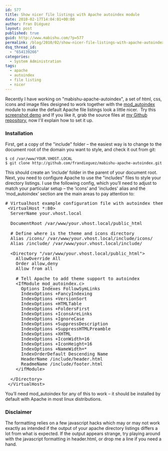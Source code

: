 ```yaml
---
id: 577
title: Show nicer file listings with Apache autoindex module
date: 2010-02-17T14:04:01+00:00
author: Fran Diéguez
layout: post
published: true
guid: http://www.mabishu.com/?p=577
permalink: /blog/2010/02/show-nicer-file-listings-with-apache-autoindex-module/
dsq_thread_id:
  - "654139266"
categories:
  - System Administration
tags:
  - apache
  - autoindex
  - file listing
  - nicer
---
```

Recently I have working on "mabishu-apache-autoindex", a set of html, css, icons and image files designed to work together with the <a href="http://httpd.apache.org/docs/2.0/mod/mod_autoindex.html">mod_autoindex</a> module to make the default Apache file listings look a little nicer.  Try this <a title="Screenshot demo of mabishu apache autoindex theme" href="http://img715.yfrog.com/img715/3013/capturadepantalla.png">screenshot demo</a> and If you like it, grab the source files at <a href="http://github.com/frandieguez/mabishu-apache-autoindex">my Github repository</a>, now I'll explain how to set it up.
<h3>Installation</h3>
First, get a copy of the "include" folder – the easiest way is to change to the document root of the domain you want to style, and check it out from git:
<pre><code>$ cd /var/www/YOUR.VHOST.LOCAL
$ git clone http://github.com/frandieguez/mabishu-apache-autoindex.git
</code></pre>
This should create an ‘include’ folder in the parent of your document root. Next, you need to configure Apache to use the "includes" files to style your directory listings.

<!--more-->I use the following config, which you’ll need to adjust to match your particular setup – the ‘icons’ and 'includes' alias and the ‘mod_autoindex’ section are the main areas to pay attention to:
<pre># Virtualhost example configuration file with autoindex theme support
 &lt;VirtualHost *:80&gt;
  ServerName your.vhost.local

  DocumentRoot /var/www/your.vhost.local/public_html

  # Define where is the theme and icons directory
  Alias /icons/ /var/www/your.vhost.local/include/icons/
  Alias /include/ /var/www/your.vhost.local/include/

  &lt;Directory "/var/www/your.vhost.local/public_html"&gt;
    AllowOverride All
    Order allow,deny
    Allow from all

    # Tell Apache to add theme support to autoindex
    &lt;IfModule mod_autoindex.c&gt;
      Options Indexes FollowSymLinks
      IndexOptions +FancyIndexing
      IndexOptions +VersionSort
      IndexOptions +HTMLTable
      IndexOptions +FoldersFirst
      IndexOptions +IconsAreLinks
      IndexOptions +IgnoreCase
      IndexOptions +SuppressDescription
      IndexOptions +SuppressHTMLPreamble
      IndexOptions +XHTML
      IndexOptions +IconWidth=16
      IndexOptions +IconHeight=16
      IndexOptions +NameWidth=*
      IndexOrderDefault Descending Name
      HeaderName /include/header.html
      ReadmeName /include/footer.html
    &lt;/ifModule&gt;

  &lt;/Directory&gt;
 &lt;/VirtualHost&gt;</pre>
You’ll need mod_autoindex for any of this to work – it should be installed by default with Apache in most linux distributions.
<h3>Disclaimer</h3>
The formatting relies on a few javascript hacks which may or may not work exactly as intended if the output of your apache directory listings differs a lot from what is expected. If the output appears strange, try playing around with the javascript formatting in header.html, or drop me a line if you need a hand.